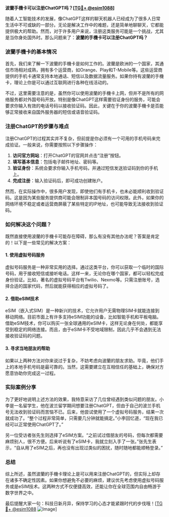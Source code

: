 **波蘭手機卡可以注册ChatGPT吗？[[TG💪+ @esim1088](https://t.me/s/esim1088)]**

随着人工智能技术的发展，像ChatGPT这样的聊天机器人已经成为了很多人日常生活中不可或缺的一部分。无论是解决工作中的难题，还是简单地聊聊天，它都能提供极大的帮助。然而，对于许多用户来说，注册这类服务可能是一个挑战，尤其是当你身处国外时。那么问题来了：**波蘭的手機卡可以注册ChatGPT吗？**

### 波蘭手機卡的基本情况

首先，我们来了解一下波蘭的手機卡是如何工作的。波蘭是欧洲的一个国家，其通信市场相对成熟，拥有多个运营商，如Orange、Play和T-Mobile等。这些运营商提供的手机卡通常支持本地通话、短信以及数据流量服务。如果你持有波蘭的手機卡，理论上你是可以通过互联网进行各种在线活动的。

不过，这里需要注意的是，虽然你可以使用波蘭的手機卡上网，但并不是所有的网络服务都对外国号码开放。特别是像ChatGPT这样需要验证身份的服务，可能会要求你输入有效的电话号码以接收验证码。因此，关键在于你的波蘭手機卡是否能够正常接收来自国外服务器的短信或语音验证码。

### 注册ChatGPT的步骤与难点

注册ChatGPT的过程其实并不复杂，但前提是你必须有一个可用的手机号码来完成验证。一般来说，你需要按照以下步骤操作：

1. **访问官方网站**：打开ChatGPT的官网并点击“注册”按钮。
2. **填写基本信息**：包括电子邮件地址、密码等。
3. **验证身份**：系统会要求你输入手机号码，并通过短信发送验证码到你的手机上。
4. **完成注册**：输入验证码后，即可成功创建账户。

然而，在实际操作中，很多用户发现，即使他们有手机卡，也未必能顺利收到验证码。这是因为某些服务提供商可能会限制非本国号码的访问权限。此外，如果你的网络环境不稳定或者运营商屏蔽了某些特定的IP地址，也可能导致无法接收到验证码。

### 如何解决这个问题？

既然直接使用波蘭的手機卡可能存在障碍，那么有没有其他办法呢？答案是肯定的！以下是一些常见的解决方案：

#### 1. 使用虚拟号码服务
虚拟号码服务是一种非常实用的选择。通过这类平台，你可以获取一个临时的国际号码，用于接收短信或接听电话。这样一来，无论你在哪个国家，都可以轻松完成身份验证。比如，著名的虚拟号码平台有Twilio、Nexmo等。只需注册账号，选择合适的国家代码，然后就能获得相应的虚拟号码了。

#### 2. 借助eSIM技术
eSIM（嵌入式SIM）是一种新兴的技术，它允许用户无需物理SIM卡就能连接到移动网络。目前市面上有许多支持eSIM功能的设备，比如智能手机和平板电脑。借助eSIM技术，你可以购买一张全球通用的eSIM卡，这样无论身在何处，都能享受到稳定的网络连接。而且，由于eSIM卡不受地域限制，因此几乎不会遇到无法接收验证码的问题。

#### 3. 寻求当地朋友的帮助
如果以上两种方法对你来说过于复杂，不妨考虑向波蘭的朋友求助。毕竟，他们手上的本地手机号码是最可靠的。当然，这需要建立在互相信任的基础上，确保对方愿意协助你完成这一过程。

### 实际案例分享

为了更好地说明上述方法的效果，我特意采访了几位曾经遇到类似问题的朋友。小李是一名留学生，他在波兰留学期间想要注册ChatGPT，但由于自己的波兰手机号无法收到验证码而苦恼不已。后来，他尝试使用了一个虚拟号码服务，结果一次就成功了。“整个过程非常简单，只需要几分钟就能搞定。”小李回忆道，“现在我已经可以正常使用ChatGPT了。”

另一位受访者张先生则选择了eSIM方案。“之前试过借朋友的号码，但每次都需要麻烦别人，很不方便。后来听说有了eSIM卡，我就立刻入手了一张。”张先生表示，“自从用了eSIM之后，再也没有出现过类似的困扰，随时随地都能顺畅登录。”

### 总结

综上所述，虽然波蘭的手機卡理论上是可以用来注册ChatGPT的，但实际上却存在诸多不确定性因素。如果你想避免不必要的麻烦，建议优先考虑使用虚拟号码服务或是eSIM技术。这两种方式不仅便捷高效，还能让你在全球范围内自由畅游于数字世界之中。

最后提醒大家一句：科技日新月异，保持学习的心态才能紧跟时代的步伐哦！[[TG💪+ @esim1088](https://t.me/s/esim1088) ![Image](https://i.postimg.cc/4NQfJmqS/Snipaste-2025-05-13-00-14-12.png)]